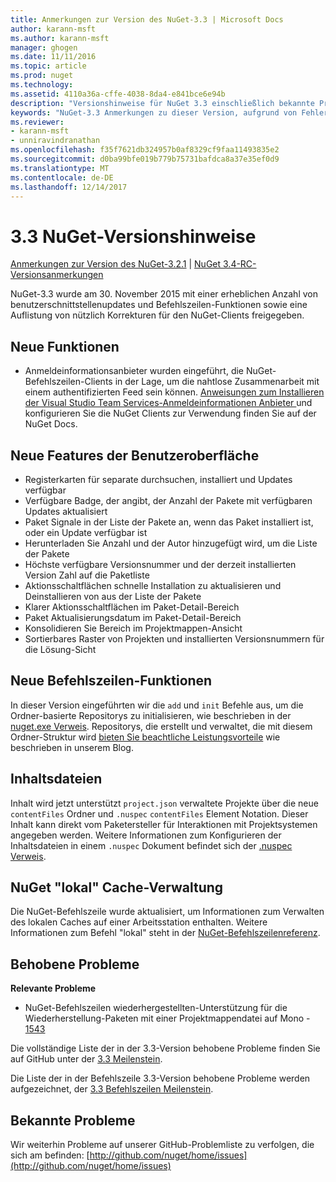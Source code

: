 ```yaml
---
title: Anmerkungen zur Version des NuGet-3.3 | Microsoft Docs
author: karann-msft
ms.author: karann-msft
manager: ghogen
ms.date: 11/11/2016
ms.topic: article
ms.prod: nuget
ms.technology: 
ms.assetid: 4110a36a-cffe-4038-8da4-e841bce6e94b
description: "Versionshinweise für NuGet 3.3 einschließlich bekannte Probleme, Fehlerbehebungen, Funktionen und Archivierung von dcrs Design."
keywords: "NuGet-3.3 Anmerkungen zu dieser Version, aufgrund von Fehlerbehebungen, bekannte Probleme, zusätzliche Funktionen, Archivierung von dcrs Design"
ms.reviewer:
- karann-msft
- unniravindranathan
ms.openlocfilehash: f35f7621db324957b0af8329cf9faa11493835e2
ms.sourcegitcommit: d0ba99bfe019b779b75731bafdca8a37e35ef0d9
ms.translationtype: MT
ms.contentlocale: de-DE
ms.lasthandoff: 12/14/2017
---
```

# <a name="nuget-33-release-notes"></a>3.3 NuGet-Versionshinweise

[Anmerkungen zur Version des NuGet-3.2.1](../release-notes/nuget-3.2.1.md) | [NuGet 3.4-RC-Versionsanmerkungen](../release-notes/nuget-3.4-RC.md)

NuGet-3.3 wurde am 30. November 2015 mit einer erheblichen Anzahl von benutzerschnittstellenupdates und Befehlszeilen-Funktionen sowie eine Auflistung von nützlich Korrekturen für den NuGet-Clients freigegeben.

## <a name="new-features"></a>Neue Funktionen

* Anmeldeinformationsanbieter wurden eingeführt, die NuGet-Befehlszeilen-Clients in der Lage, um die nahtlose Zusammenarbeit mit einem authentifizierten Feed sein können. [Anweisungen zum Installieren der Visual Studio Team Services-Anmeldeinformationen Anbieter ](../API/nuget-exe-Credential-Providers.md) und konfigurieren Sie die NuGet Clients zur Verwendung finden Sie auf der NuGet Docs.

## <a name="new-user-interface-features"></a>Neue Features der Benutzeroberfläche

* Registerkarten für separate durchsuchen, installiert und Updates verfügbar
* Verfügbare Badge, der angibt, der Anzahl der Pakete mit verfügbaren Updates aktualisiert
* Paket Signale in der Liste der Pakete an, wenn das Paket installiert ist, oder ein Update verfügbar ist
* Herunterladen Sie Anzahl und der Autor hinzugefügt wird, um die Liste der Pakete
* Höchste verfügbare Versionsnummer und der derzeit installierten Version Zahl auf die Paketliste
* Aktionsschaltflächen schnelle Installation zu aktualisieren und Deinstallieren von aus der Liste der Pakete
* Klarer Aktionsschaltflächen im Paket-Detail-Bereich
* Paket Aktualisierungsdatum im Paket-Detail-Bereich
* Konsolidieren Sie Bereich im Projektmappen-Ansicht
* Sortierbares Raster von Projekten und installierten Versionsnummern für die Lösung-Sicht

## <a name="new-command-line-features"></a>Neue Befehlszeilen-Funktionen

In dieser Version eingeführten wir die `add` und `init` Befehle aus, um die Ordner-basierte Repositorys zu initialisieren, wie beschrieben in der [nuget.exe Verweis](../tools/nuget-exe-cli-reference.md). Repositorys, die erstellt und verwaltet, die mit diesem Ordner-Struktur wird [bieten Sie beachtliche Leistungsvorteile](http://blog.nuget.org/20150922/Accelerate-Package-Source.html) wie beschrieben in unserem Blog.

## <a name="contentfiles"></a>Inhaltsdateien

Inhalt wird jetzt unterstützt `project.json` verwaltete Projekte über die neue `contentFiles` Ordner und `.nuspec` `contentFiles` Element Notation.  Dieser Inhalt kann direkt vom Paketersteller für Interaktionen mit Projektsystemen angegeben werden.  Weitere Informationen zum Konfigurieren der Inhaltsdateien in einem `.nuspec` Dokument befindet sich der [.nuspec Verweis](../schema/nuspec.md).

## <a name="nuget-locals-cache-management"></a>NuGet "lokal" Cache-Verwaltung

Die NuGet-Befehlszeile wurde aktualisiert, um Informationen zum Verwalten des lokalen Caches auf einer Arbeitsstation enthalten.  Weitere Informationen zum Befehl "lokal" steht in der [NuGet-Befehlszeilenreferenz](../tools/cli-ref-locals.md).

## <a name="fixed-issues"></a>Behobene Probleme

**Relevante Probleme**

* NuGet-Befehlszeilen wiederhergestellten-Unterstützung für die Wiederherstellung-Paketen mit einer Projektmappendatei auf Mono - [1543](https://github.com/NuGet/Home/issues/1543)

Die vollständige Liste der in der 3.3-Version behobene Probleme finden Sie auf GitHub unter der [3.3 Meilenstein](https://github.com/NuGet/Home/issues?q=is%3Aissue+milestone%3A3.3.0+is%3Aclosed).

Die Liste der in der Befehlszeile 3.3-Version behobene Probleme werden aufgezeichnet, der [3.3 Befehlszeilen Meilenstein](https://github.com/NuGet/Home/issues?q=is%3Aissue+is%3Aclosed+milestone%3A3.3.0-commandline).

## <a name="known-issues"></a>Bekannte Probleme

Wir weiterhin Probleme auf unserer GitHub-Problemliste zu verfolgen, die sich am befinden: [http://github.com/nuget/home/issues](http://github.com/nuget/home/issues)